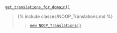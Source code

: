 <p><a href="https://developer.wordpress.org/reference/functions/get_translations_for_domain/"><code>get_translations_for_domain()</code></a></p>

<blockquote>

{% include classes/NOOP_Translations.md %}

> [`new NOOP_Translations()`](https://developer.wordpress.org/reference/classes/noop_translations/)
 
</blockquote>
